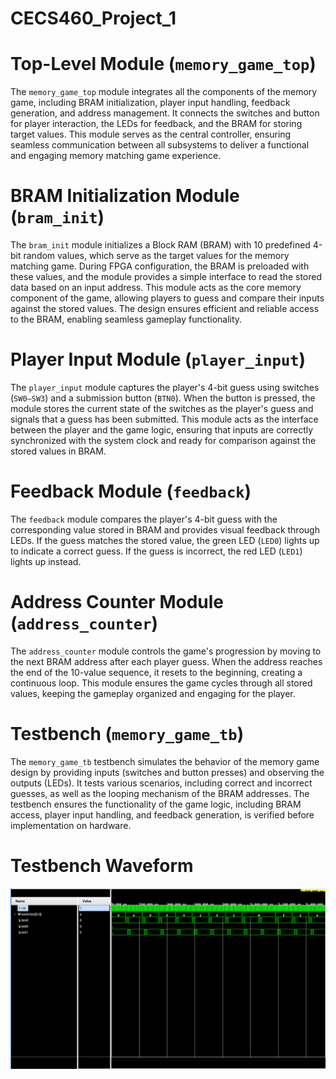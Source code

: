 # CECS460_Project_1

# Top-Level Module (`memory_game_top`)

The `memory_game_top` module integrates all the components of the memory game, including BRAM initialization, player input handling, feedback generation, and address management. It connects the switches and button for player interaction, the LEDs for feedback, and the BRAM for storing target values. This module serves as the central controller, ensuring seamless communication between all subsystems to deliver a functional and engaging memory matching game experience.

# BRAM Initialization Module (`bram_init`)

The `bram_init` module initializes a Block RAM (BRAM) with 10 predefined 4-bit random values, which serve as the target values for the memory matching game. During FPGA configuration, the BRAM is preloaded with these values, and the module provides a simple interface to read the stored data based on an input address. This module acts as the core memory component of the game, allowing players to guess and compare their inputs against the stored values. The design ensures efficient and reliable access to the BRAM, enabling seamless gameplay functionality.

# Player Input Module (`player_input`)

The `player_input` module captures the player's 4-bit guess using switches (`SW0–SW3`) and a submission button (`BTN0`). When the button is pressed, the module stores the current state of the switches as the player's guess and signals that a guess has been submitted. This module acts as the interface between the player and the game logic, ensuring that inputs are correctly synchronized with the system clock and ready for comparison against the stored values in BRAM.

# Feedback Module (`feedback`)

The `feedback` module compares the player's 4-bit guess with the corresponding value stored in BRAM and provides visual feedback through LEDs. If the guess matches the stored value, the green LED (`LED0`) lights up to indicate a correct guess. If the guess is incorrect, the red LED (`LED1`) lights up instead.

# Address Counter Module (`address_counter`)

The `address_counter` module controls the game's progression by moving to the next BRAM address after each player guess. When the address reaches the end of the 10-value sequence, it resets to the beginning, creating a continuous loop. This module ensures the game cycles through all stored values, keeping the gameplay organized and engaging for the player.

# Testbench (`memory_game_tb`)

The `memory_game_tb` testbench simulates the behavior of the memory game design by providing inputs (switches and button presses) and observing the outputs (LEDs). It tests various scenarios, including correct and incorrect guesses, as well as the looping mechanism of the BRAM addresses. The testbench ensures the functionality of the game logic, including BRAM access, player input handling, and feedback generation, is verified before implementation on hardware.

# Testbench Waveform

<img src="waveform.png">
